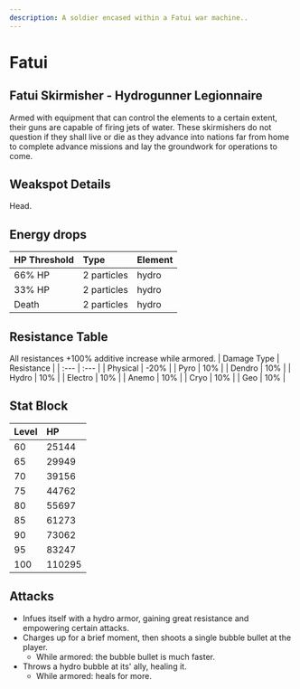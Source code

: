 ```yaml
---
description: A soldier encased within a Fatui war machine..
---
```


# Fatui

## Fatui Skirmisher - Hydrogunner Legionnaire

Armed with equipment that can control the elements to a certain extent, their guns are capable of firing jets of water. These skirmishers do not question if they shall live or die as they advance into nations far from home to complete advance missions and lay the groundwork for operations to come.

## Weakspot Details

Head.

## Energy drops

| HP Threshold | Type | Element |
| :--- | :--- | :--- |
| 66% HP | 2 particles | hydro    
| 33% HP | 2 particles | hydro   
| Death | 2 particles | hydro

## Resistance Table

All resistances +100% additive increase while armored.
| Damage Type | Resistance |
| :--- | :--- |
| Physical | -20% |
| Pyro | 10% |
| Dendro | 10% |
| Hydro | 10% |
| Electro | 10% |
| Anemo | 10% |
| Cryo | 10% |
| Geo | 10% |

## Stat Block

| Level | HP |
| :--- | :--- |
| 60 | 25144 |
| 65 | 29949 |
| 70 | 39156 |
| 75 | 44762 |
| 80 | 55697 |
| 85 | 61273 |
| 90 | 73062 |
| 95 | 83247 |
| 100 | 110295 |

## Attacks

* Infues itself with a hydro armor, gaining great resistance and empowering certain attacks.
* Charges up for a brief moment, then shoots a single bubble bullet at the player.
  * While armored: the bubble bullet is much faster.
* Throws a hydro bubble at its' ally, healing it.
  * While armored: heals for more.
